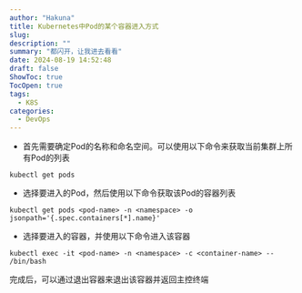 ```yaml
---
author: "Hakuna"
title: Kubernetes中Pod的某个容器进入方式
slug: 
description: ""
summary: "都闪开，让我进去看看"
date: 2024-08-19 14:52:48
draft: false
ShowToc: true
TocOpen: true
tags:
  - K8S
categories:
  - DevOps
---
```

- 首先需要确定Pod的名称和命名空间。可以使用以下命令来获取当前集群上所有Pod的列表
```shell
kubectl get pods
```
- 选择要进入的Pod，然后使用以下命令获取该Pod的容器列表
```shell
kubectl get pods <pod-name> -n <namespace> -o jsonpath='{.spec.containers[*].name}'
```
- 选择要进入的容器，并使用以下命令进入该容器
```shell
kubectl exec -it <pod-name> -n <namespace> -c <container-name> -- /bin/bash
```
完成后，可以通过退出容器来退出该容器并返回主控终端